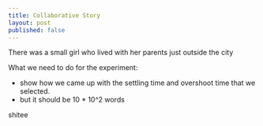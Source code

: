 ```yaml
---
title: Collaborative Story
layout: post
published: false
---
```

There was a small girl who lived with her parents just outside the city <completethis>

What we need to do for the experiment:
- show how we came up with the settling time and overshoot time that we selected.
- but it should be 10 * 10^2 words

shitee